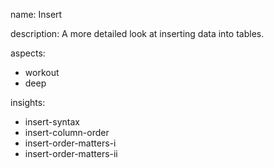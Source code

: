 name: Insert

description: A more detailed look at inserting data into tables.

aspects:
  - workout
  - deep

insights:
  - insert-syntax
  - insert-column-order
  - insert-order-matters-i
  - insert-order-matters-ii